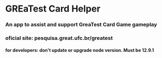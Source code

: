 # GREaTest Card Helper

### An app to assist and support GreaTest Card Game gameplay

### oficial site: pesquisa.great.ufc.br/greatest

#### for developers: don't update or upgrade node version. Must be 12.9.1